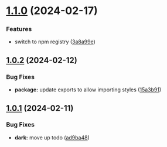 # [1.1.0](https://github.com/brewen-dev/tokens/compare/v1.0.2...v1.1.0) (2024-02-17)


### Features

* switch to npm registry ([3a8a99e](https://github.com/brewen-dev/tokens/commit/3a8a99e9acb82b7d1bfb32f9e811fd305560cd75))

## [1.0.2](https://github.com/brewen-dev/tokens/compare/v1.0.1...v1.0.2) (2024-02-12)


### Bug Fixes

* **package:** update exports to allow importing styles ([15a3b91](https://github.com/brewen-dev/tokens/commit/15a3b910b60f41ee582f173dbca34a3d9d998361))

## [1.0.1](https://github.com/brewen-dev/tokens/compare/v1.0.0...v1.0.1) (2024-02-11)


### Bug Fixes

* **dark:** move up todo ([ad9ba48](https://github.com/brewen-dev/tokens/commit/ad9ba48ad7678d01abd95dccbc2419ddf1422292))
